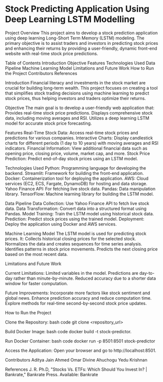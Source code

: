 # Stock Predicting Application Using Deep Learning LSTM Modelling

Project Overview
This project aims to develop a stock prediction application using deep learning Long-Short Term Memory (LSTM) modeling. The primary objective is to assist traders and investors in predicting stock prices and enhancing their returns by providing a user-friendly, dynamic front-end website with real-time stock price predictions.

Table of Contents
Introduction
Objective
Features
Technologies Used
Data Pipeline
Machine Learning Model
Limitations and Future Work
How to Run the Project
Contributors
References

Introduction
Financial literacy and investments in the stock market are crucial for building long-term wealth. This project focuses on creating a tool that simplifies stock trading decisions using machine learning to predict stock prices, thus helping investors and traders optimize their returns.

Objective
The main goal is to develop a user-friendly web application that:
Provides real-time stock price predictions.
Displays comprehensive stock data, including moving averages and RSI.
Utilizes a deep learning LSTM model for accurate stock price forecasting.

Features
Real-Time Stock Data: Access real-time stock prices and predictions for various companies.
Interactive Charts: Display candlestick charts for different periods (1 day to 10 years) with moving averages and RSI indicators.
Financial Information: View additional financial data such as opening price, closing price, volume, market cap, and more.
Stock Price Prediction: Predict end-of-day stock prices using an LSTM model.

Technologies Used
Python: Programming language for developing the backend.
Streamlit: Framework for building the front-end application.
Docker: Containerization tool for deploying the application.
AWS: Cloud services (EC2, ECS, Fargate, DynamoDB) for hosting and data storage.
Yahoo Finance API: For fetching live stock data.
Pandas: Data manipulation library.
TensorFlow: Machine learning library for building the LSTM model.

Data Pipeline
Data Collection: Use Yahoo Finance API to fetch live stock data.
Data Transformation: Convert data into a structured format using Pandas.
Model Training: Train the LSTM model using historical stock data.
Prediction: Predict stock prices using the trained model.
Deployment: Deploy the application using Docker and AWS services.

Machine Learning Model
The LSTM model is used for predicting stock prices. It:
Collects historical closing prices for the selected stock.
Normalizes the data and creates sequences for time series analysis.
Identifies patterns in stock price movements.
Predicts the next closing price based on the most recent data.

Limitations and Future Work

Current Limitations:
Limited variables in the model.
Predictions are day-to-day rather than minute-by-minute.
Reduced accuracy due to a shorter data window for faster computation.

Future Improvements:
Incorporate more factors like stock sentiment and global news.
Enhance prediction accuracy and reduce computation time.
Explore methods for real-time second-by-second stock price updates.

How to Run the Project

Clone the Repository:
bash code
git clone <repository_url>

Build Docker Image:
bash code
docker build -t stock-predictor.

Run Docker Container:
bash code
docker run -p 8501:8501 stock-predictor

Access the Application:
Open your browser and go to http://localhost:8501.

Contributors
Aditya Jain
Ahmed Omar
Divine Ahuchogu
Yedu Krishnan


References
J. R. Ph.D, "Stocks Vs. ETFs: Which Should You Invest In? | Bankrate," Bankrate Press. Available: Bankrate
